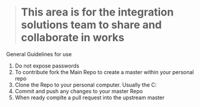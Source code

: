 ># This area is for the integration solutions team to share and collaborate in works

General Guidelines for use

1. Do not expose passwords
2. To contribute fork the Main Repo to create a master within your personal repo
3. Clone the Repo to your personal computer. Usually the C:
4. Commit and push any changes to your master Repo
5. When ready complte a pull request into the upstream master
